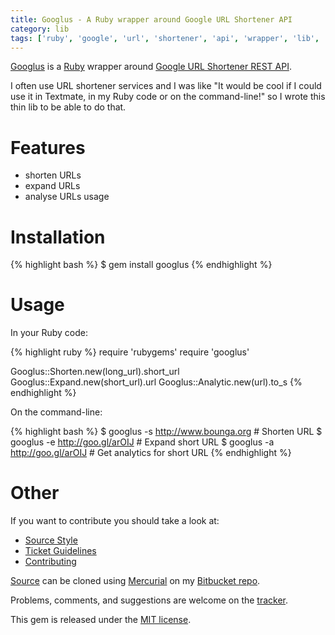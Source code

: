 ```yaml
---
title: Googlus - A Ruby wrapper around Google URL Shortener API
category: lib
tags: ['ruby', 'google', 'url', 'shortener', 'api', 'wrapper', 'lib', 'software', 'oss', 'release']
---
```


[Googlus](https://bitbucket.org/Bounga/googlus/) is a [Ruby](http://www.ruby-lang.org) wrapper around [Google URL Shortener REST API](http://code.google.com/intl/fr/apis/urlshortener/overview.html).

I often use URL shortener services and I was like "It would be cool if I could use it in Textmate, in my Ruby code or on the command-line!" so I wrote this thin lib to be able to do that.

Features
========

- shorten URLs
- expand URLs
- analyse URLs usage

Installation
============

{% highlight bash %}
$ gem install googlus
{% endhighlight %}

Usage
=====

In your Ruby code:

{% highlight ruby %}
require 'rubygems'
require 'googlus'

Googlus::Shorten.new(long_url).short_url
Googlus::Expand.new(short_url).url
Googlus::Analytic.new(url).to_s
{% endhighlight %}

On the command-line:

{% highlight bash %}
$ googlus -s http://www.bounga.org # Shorten URL
$ googlus -e http://goo.gl/arOIJ   # Expand short URL
$ googlus -a http://goo.gl/arOIJ   # Get analytics for short URL
{% endhighlight %}

Other
=====

If you want to contribute you should take a look at:

- [Source Style](http://www.bitbucket.org/Bounga/googlus/wiki/SourceStyle)
- [Ticket Guidelines](http://www.bitbucket.org/Bounga/googlus/wiki/TicketGuidelines)
- [Contributing](http://www.bitbucket.org/Bounga/googlus/wiki/Contributing)

[Source](http://www.bitbucket.org/Bounga/googlus/src) can be cloned using [Mercurial](http://mercurial.selenic.com/) on my [Bitbucket repo](https://bitbucket.org/Bounga/googlus).

Problems, comments, and suggestions are welcome on the [tracker](http://www.bitbucket.org/Bounga/googlus/issues/new/).

This gem is released under the [MIT license](http://creativecommons.org/licenses/MIT/).
